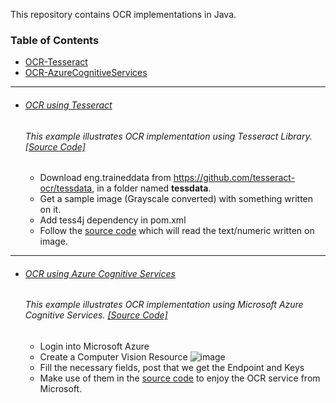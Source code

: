 This repository contains OCR implementations in Java.

### Table of Contents
  - <a href='#ocr-using-tesseract'>OCR-Tesseract</a> 
  - <a href='#ocr-using-azure-cognitive-services'>OCR-AzureCognitiveServices</a> 

<hr>

- ###### [OCR using Tesseract](https://github.com/rahulvaish/OpticalCharacterRecognition-Java/tree/Tesseract) 
   ###### This example illustrates OCR implementation using Tesseract Library. [[Source Code]](https://github.com/rahulvaish/OpticalCharacterRecognition-Java/tree/Tesseract)
   * Download eng.traineddata from https://github.com/tesseract-ocr/tessdata, in a folder named **tessdata**.
   * Get a sample image (Grayscale converted) with something written on it.
   * Add tess4j dependency in pom.xml
   * Follow the [source code](https://github.com/rahulvaish/OpticalCharacterRecognition-Java/tree/Tesseract) which will read the     text/numeric written on image.
  
 <hr>

- ###### [OCR using Azure Cognitive Services](https://github.com/rahulvaish/OpticalCharacterRecognition-Java/tree/AzureCognitiveServices) 
   ###### This example illustrates OCR implementation using Microsoft Azure Cognitive Services. [[Source Code]](https://github.com/rahulvaish/OpticalCharacterRecognition-Java/tree/AzureCognitiveServices)
   * Login into Microsoft Azure
   * Create a Computer Vision Resource
   ![image](https://user-images.githubusercontent.com/689226/54808538-7acc4400-4ca6-11e9-9c05-98a89a6d668a.png)
   * Fill the necessary fields, post that we get the Endpoint and Keys
   * Make use of them in the [source code](https://github.com/rahulvaish/OpticalCharacterRecognition-Java/tree/AzureCognitiveServices) to enjoy the OCR service from Microsoft.
